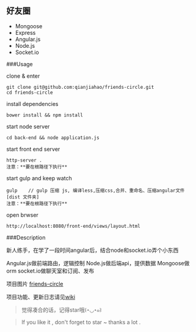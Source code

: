 ## 好友圈
 
- Mongoose
- Express 
- Angular.js 
- Node.js 
- Socket.io 

###Usage

clone & enter

    git clone git@github.com:qianjiahao/friends-circle.git
    cd friends-circle

install dependencies

	bower install && npm install
    
start node server

    cd back-end && node application.js
    
start front end server

    http-server .
	注意：**要在根路径下执行**

start gulp and keep watch

	gulp    // gulp 压缩 js, 编译less,压缩css,合并、重命名、压缩angular文件  [dist 文件夹]
	注意：**要在根路径下执行**

open brwser

    http://localhost:8080/front-end/views/layout.html


###Description

新人练手，在学了一段时间angular后，结合node和socket.io弄个小东西

Angular.js做前端路由，逻辑控制
Node.js做后端api，提供数据
Mongoose做orm
socket.io做聊天室和订阅、发布

项目图片 [friends-circle](http://www.angularjs.cn/A1aQ)

项目功能、更新日志请见[wiki](https://github.com/qianjiahao/friends-circle/wiki)


>觉得凑合的话，记得star哦꒰･◡･๑꒱

> If you like it , don't forget to star ~ thanks a lot .

